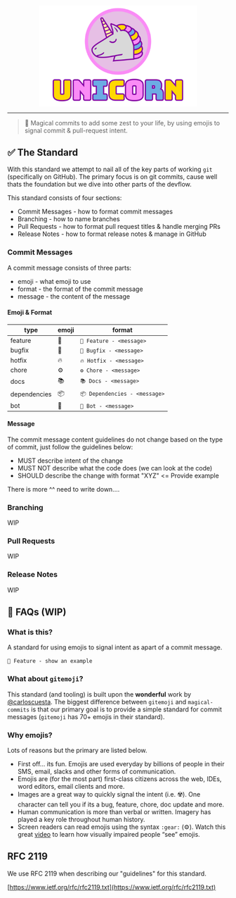 <div>
    <p align="center">
        <img src="/.github/assets/unicorn.png" align="center" width="360" />
    </p>
    <hr>
</div>

> 🦄 Magical commits to add some zest to your life, by using emojis to signal commit & pull-request intent.

## ✅ The Standard

With this standard we attempt to nail all of the key parts of working `git` (specifically on GitHub). The primary focus is on git commits, cause well thats the foundation but we dive into other parts of the devflow.

This standard consists of four sections:

- Commit Messages - how to format commit messages
- Branching - how to name branches
- Pull Requests - how to format pull request titles & handle merging PRs
- Release Notes - how to format release notes & manage in GitHub

### Commit Messages

A commit message consists of three parts:

- emoji - what emoji to use
- format - the format of the commit message
- message - the content of the message

#### Emoji & Format

| type         | emoji | format                  |
|------------  |-------|-------------------------|
| feature      | 🦄    | `🦄 Feature - <message>` |
| bugfix       | 🐛    | `🐛 Bugfix - <message>`  |
| hotfix       | 🔥    | `🔥 Hotfix - <message>`  |
| chore        | ⚙️     | `⚙️ Chore - <message>`   |
| docs         | 📚    | `📚 Docs - <message>`    |
| dependencies | 📦    | `📦 Dependencies - <message>`    |
| bot          | 🤖    | `🤖 Bot - <message>`     |

#### Message

The commit message content guidelines do not change based on the type of commit, just follow the guidelines below:

- MUST describe intent of the change
- MUST NOT describe what the code does (we can look at the code)
- SHOULD describe the change with format "XYZ" <= Provide example

There is more ^^ need to write down....

### Branching

WIP

### Pull Requests

WIP

### Release Notes

WIP

## 🤨 FAQs (WIP)

### What is this?

A standard for using emojis to signal intent as apart of a commit message.

```shell
🦄 Feature - show an example
```

### What about `gitemoji`?

This standard (and tooling) is built upon the **wonderful** work by [@carloscuesta](https://github.com/carloscuesta). The biggest difference between `gitemoji` and `magical-commits` is that our primary goal is to provide a simple standard for commit messages (`gitemoji` has 70+ emojis in their standard).

### Why emojis?

Lots of reasons but the primary are listed below.

- First off... its fun. Emojis are used everyday by billions of people in their SMS, email, slacks and other forms of communication.
- Emojis are (for the most part) first-class citizens across the web, IDEs, word editors, email clients and more.
- Images are a great way to quickly signal the intent (i.e. ☢️). One character can tell you if its a bug, feature, chore, doc update and more.
- Human communication is more than verbal or written. Imagery has played a key role throughout human history.
- Screen readers can read emojis using the syntax `:gear:` (⚙️). Watch this great [video](https://www.youtube.com/watch?v=PvTicDOkOTA&t=216s) to learn how visually impaired people “see” emojis.

## RFC 2119

We use RFC 2119 when describing our "guidelines" for this standard.

[https://www.ietf.org/rfc/rfc2119.txt](https://www.ietf.org/rfc/rfc2119.txt)
